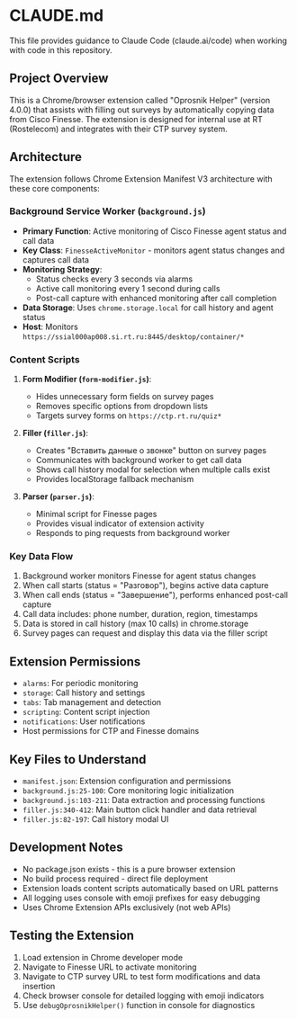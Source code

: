 # CLAUDE.md

This file provides guidance to Claude Code (claude.ai/code) when working with code in this repository.

## Project Overview

This is a Chrome/browser extension called "Oprosnik Helper" (version 4.0.0) that assists with filling out surveys by automatically copying data from Cisco Finesse. The extension is designed for internal use at RT (Rostelecom) and integrates with their CTP survey system.

## Architecture

The extension follows Chrome Extension Manifest V3 architecture with these core components:

### Background Service Worker (`background.js`)
- **Primary Function**: Active monitoring of Cisco Finesse agent status and call data
- **Key Class**: `FinesseActiveMonitor` - monitors agent status changes and captures call data
- **Monitoring Strategy**: 
  - Status checks every 3 seconds via alarms
  - Active call monitoring every 1 second during calls
  - Post-call capture with enhanced monitoring after call completion
- **Data Storage**: Uses `chrome.storage.local` for call history and agent status
- **Host**: Monitors `https://ssial000ap008.si.rt.ru:8445/desktop/container/*`

### Content Scripts
1. **Form Modifier (`form-modifier.js`)**: 
   - Hides unnecessary form fields on survey pages
   - Removes specific options from dropdown lists
   - Targets survey forms on `https://ctp.rt.ru/quiz*`

2. **Filler (`filler.js`)**:
   - Creates "Вставить данные о звонке" button on survey pages
   - Communicates with background worker to get call data
   - Shows call history modal for selection when multiple calls exist
   - Provides localStorage fallback mechanism

3. **Parser (`parser.js`)**:
   - Minimal script for Finesse pages
   - Provides visual indicator of extension activity
   - Responds to ping requests from background worker

### Key Data Flow
1. Background worker monitors Finesse for agent status changes
2. When call starts (status = "Разговор"), begins active data capture
3. When call ends (status = "Завершение"), performs enhanced post-call capture
4. Call data includes: phone number, duration, region, timestamps
5. Data is stored in call history (max 10 calls) in chrome.storage
6. Survey pages can request and display this data via the filler script

## Extension Permissions
- `alarms`: For periodic monitoring
- `storage`: Call history and settings
- `tabs`: Tab management and detection
- `scripting`: Content script injection
- `notifications`: User notifications
- Host permissions for CTP and Finesse domains

## Key Files to Understand
- `manifest.json`: Extension configuration and permissions
- `background.js:25-100`: Core monitoring logic initialization
- `background.js:103-211`: Data extraction and processing functions
- `filler.js:340-412`: Main button click handler and data retrieval
- `filler.js:82-197`: Call history modal UI

## Development Notes
- No package.json exists - this is a pure browser extension
- No build process required - direct file deployment
- Extension loads content scripts automatically based on URL patterns
- All logging uses console with emoji prefixes for easy debugging
- Uses Chrome Extension APIs exclusively (not web APIs)

## Testing the Extension
1. Load extension in Chrome developer mode
2. Navigate to Finesse URL to activate monitoring
3. Navigate to CTP survey URL to test form modifications and data insertion
4. Check browser console for detailed logging with emoji indicators
5. Use `debugOprosnikHelper()` function in console for diagnostics
